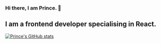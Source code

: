 ### Hi there, I am Prince. 👋

## I am a frontend developer specialising in React.

[![Prince's GitHub stats](https://github-readme-stats.vercel.app/api?username=drkPrince)](https://github.com/anuraghazra/github-readme-stats)


